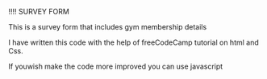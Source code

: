 !!!!    SURVEY FORM



This is a survey form that includes gym membership details

I have written this code with the help of freeCodeCamp tutorial on html and Css.


If youwish make the code more improved you can use javascript